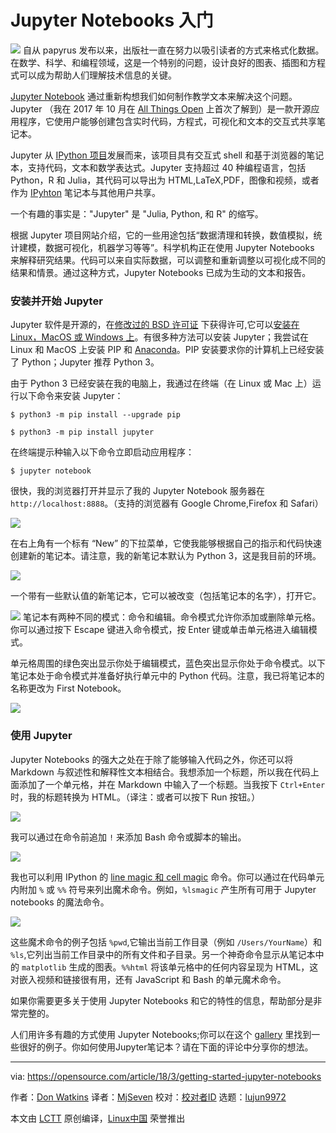 Jupyter Notebooks 入门
=====
![](https://opensource.com/sites/default/files/styles/image-full-size/public/lead-images/email_paper_envelope_document.png?itok=uPj_kouJ)
自从 papyrus 发布以来，出版社一直在努力以吸引读者的方式来格式化数据。在数学、科学、和编程领域，这是一个特别的问题，设计良好的图表、插图和方程式可以成为帮助人们理解技术信息的关键。

[Jupyter Notebook][1] 通过重新构想我们如何制作教学文本来解决这个问题。Jupyter （我在 2017 年 10 月在 [All Things Open][2] 上首次了解到）是一款开源应用程序，它使用户能够创建包含实时代码，方程式，可视化和文本的交互式共享笔记本。

Jupyter 从 [IPython 项目][3]发展而来，该项目具有交互式 shell 和基于浏览器的笔记本，支持代码，文本和数学表达式。Jupyter 支持超过 40 种编程语言，包括 Python，R 和 Julia，其代码可以导出为 HTML,LaTeX,PDF，图像和视频，或者作为 [IPyhton][4] 笔记本与其他用户共享。

一个有趣的事实是："Jupyter" 是 "Julia, Python, 和 R" 的缩写。

根据 Jupyter 项目网站介绍，它的一些用途包括“数据清理和转换，数值模拟，统计建模，数据可视化，机器学习等等”。科学机构正在使用 Jupyter Notebooks 来解释研究结果。代码可以来自实际数据，可以调整和重新调整以可视化成不同的结果和情景。通过这种方式，Jupyter Notebooks 已成为生动的文本和报告。

### 安装并开始 Jupyter

Jupyter 软件是开源的，在[修改过的 BSD 许可证][5] 下获得许可,它可以[安装在 Linux，MacOS 或 Windows 上][6]。有很多种方法可以安装 Jupyter；我尝试在 Linux 和 MacOS 上安装 PIP 和 [Anaconda][7]。PIP 安装要求你的计算机上已经安装了 Python；Jupyter 推荐 Python 3。

由于 Python 3 已经安装在我的电脑上，我通过在终端（在 Linux 或 Mac 上）运行以下命令来安装 Jupyter：

```
$ python3 -m pip install --upgrade pip

$ python3 -m pip install jupyter

```

在终端提示种输入以下命令立即启动应用程序：
```
$ jupyter notebook

```

很快，我的浏览器打开并显示了我的 Jupyter Notebook 服务器在 `http://localhost:8888`。（支持的浏览器有 Google Chrome,Firefox 和 Safari）

![](https://opensource.com/sites/default/files/styles/panopoly_image_original/public/u128651/jupyter_1.png?itok=UyM1GuVG)

在右上角有一个标有 “New” 的下拉菜单，它使我能够根据自己的指示和代码快速创建新的笔记本。请注意，我的新笔记本默认为 Python 3，这是我目前的环境。

![](https://opensource.com/sites/default/files/styles/panopoly_image_original/public/u128651/jupyter_2.png?itok=alDI432q)

一个带有一些默认值的新笔记本，它可以被改变（包括笔记本的名字），打开它。

![](https://opensource.com/sites/default/files/styles/panopoly_image_original/public/u128651/jupyter_3.png?itok=9zjG-5JC)
笔记本有两种不同的模式：命令和编辑。命令模式允许你添加或删除单元格。你可以通过按下 Escape 键进入命令模式，按 Enter 键或单击单元格进入编辑模式。

单元格周围的绿色突出显示你处于编辑模式，蓝色突出显示你处于命令模式。以下笔记本处于命令模式并准备好执行单元中的 Python 代码。注意，我已将笔记本的名称更改为 First Notebook。

![](https://opensource.com/sites/default/files/styles/panopoly_image_original/public/u128651/jupyter_4.png?itok=-QPxcuFX)

### 使用 Jupyter

Jupyter Notebooks 的强大之处在于除了能够输入代码之外，你还可以将 Markdown 与叙述性和解释性文本相结合。我想添加一个标题，所以我在代码上面添加了一个单元格，并在 Markdown 中输入了一个标题。当我按下 `Ctrl+Enter` 时，我的标题转换为 HTML。（译注：或者可以按下 Run 按钮。）

![](https://opensource.com/sites/default/files/styles/panopoly_image_original/public/u128651/jupyter_5.png?itok=-sr9A8-W)

我可以通过在命令前追加 `!` 来添加 Bash 命令或脚本的输出。

![](https://opensource.com/sites/default/files/styles/panopoly_image_original/public/u128651/jupyter_6.png?itok=o_g38ECp)

我也可以利用 IPython 的  [line magic 和 cell magic][8] 命令。你可以通过在代码单元内附加 `%` 或 `%%` 符号来列出魔术命令。例如，`%lsmagic` 产生所有可用于 Jupyter notebooks 的魔法命令。

![](https://opensource.com/sites/default/files/styles/panopoly_image_original/public/u128651/jupyter_7.png?itok=uit0PtND)

这些魔术命令的例子包括 `%pwd`,它输出当前工作目录（例如 `/Users/YourName`）和  `%ls`,它列出当前工作目录中的所有文件和子目录。另一个神奇命令显示从笔记本中的 `matplotlib` 生成的图表。`%%html` 将该单元格中的任何内容呈现为 HTML，这对嵌入视频和链接很有用，还有 JavaScript 和 Bash 的单元魔术命令。

如果你需要更多关于使用 Jupyter Notebooks 和它的特性的信息，帮助部分是非常完整的。

人们用许多有趣的方式使用 Jupyter Notebooks;你可以在这个 [gallery][9] 里找到一些很好的例子。你如何使用Jupyter笔记本？请在下面的评论中分享你的想法。

--------------------------------------------------------------------------------

via: https://opensource.com/article/18/3/getting-started-jupyter-notebooks

作者：[Don Watkins][a]
译者：[MjSeven](https://github.com/MjSeven)
校对：[校对者ID](https://github.com/校对者ID)
选题：[lujun9972](https://github.com/lujun9972)

本文由 [LCTT](https://github.com/LCTT/TranslateProject) 原创编译，[Linux中国](https://linux.cn/) 荣誉推出

[a]:https://opensource.com/users/don-watkins
[1]:http://jupyter.org/
[2]:https://allthingsopen.org/
[3]:http://ipython.org/
[4]:https://en.wikipedia.org/wiki/IPython
[5]:https://opensource.org/licenses/BSD-3-Clause
[6]:http://jupyter.org/install.html
[7]:https://www.anaconda.com/download/#linux
[8]:http://ipython.readthedocs.io/en/stable/interactive/magics.html
[9]:https://github.com/jupyter/jupyter/wiki/a-gallery-of-interesting-jupyter-notebooks#mathematics
